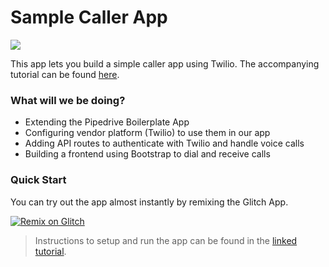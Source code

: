 # Sample Caller App

![](https://developers.pipedrive.com/tutorials/codelabs/building-cti-phone-solutions-pipedrive-app/img/abfe63a936ef293.png)

This app lets you build a simple caller app using Twilio. The accompanying tutorial can be found [here](https://developers.pipedrive.com/tutorials/codelabs/building-cti-phone-solutions-pipedrive-app/index.htm?index=..%2F..index#0).


### What will we be doing?
- Extending the Pipedrive Boilerplate App
- Configuring vendor platform (Twilio) to use them in our app
- Adding API routes to authenticate with Twilio and handle voice calls
- Building a frontend using Bootstrap to dial and receive calls

### Quick Start
You can try out the app almost instantly by remixing the Glitch App.

[![Remix on Glitch](https://cdn.gomix.com/f3620a78-0ad3-4f81-a271-c8a4faa20f86%2Fremix-button.svg)](https://glitch.com/edit/#!/remix/pipedrive-phone-app)

> Instructions to setup and run the app can be found in the [linked tutorial](https://developers.pipedrive.com/tutorials/codelabs/building-cti-phone-solutions-pipedrive-app/index.htm?index=..%2F..index#0).